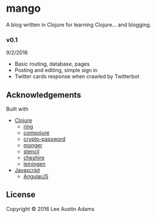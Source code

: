 # mango

A blog written in Clojure for learning Clojure... and blogging.

### v0.1
9/2/2016

* Basic routing, database, pages
* Posting and editing, simple sign in
* Twitter cards response when crawled by Twitterbot

## Acknowledgements
Built with
* [Clojure](https://clojure.org)
  * [ring](http://ring-clojure.github.io/ring/)
  * [compojure](https://github.com/weavejester/compojure)
  * [crypto-password](https://github.com/weavejester/crypto-password)
  * [monger](http://clojuremongodb.info/)
  * [stencil](https://github.com/davidsantiago/stencil)
  * [cheshire](https://github.com/dakrone/cheshire)
  * [leiningen](http://leiningen.org/)
* [Javascript](https://en.wikipedia.org/wiki/JavaScript)
  * [AngularJS](https://angularjs.org)


## License

Copyright © 2016 Lee Austin Adams
